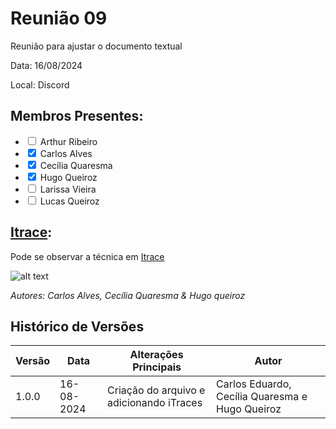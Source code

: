 # Reunião 09
Reunião para ajustar o documento textual

Data:  16/08/2024 

Local: Discord


## Membros Presentes:
<form>
  <ul>
    <li><input type="checkbox" id="membro1" ><label for="membro1"> Arthur Ribeiro</label></li>
    <li><input type="checkbox" id="membro2" checked><label for="membro2"> Carlos Alves</label></li>
    <li><input type="checkbox" id="membro3" checked><label for="membro3"> Cecília Quaresma</label></li>
    <li><input type="checkbox" id="membro4" checked><label for="membro4"> Hugo Queiroz</label></li>
    <li><input type="checkbox" id="membro4" ><label for="membro4"> Larissa Vieira</label></li>
    <li><input type="checkbox" id="membro4" ><label for="membro4"> Lucas Queiroz</label></li>
  </ul>
</form>

## [Itrace](reunioes.md#itrace):
Pode se observar a técnica em [Itrace](reunioes.md#itrace)

![alt text](../assets/imagens/iTrace%20-%20reunião%2016_08.jpeg)

*Autores: Carlos Alves, Cecília Quaresma & Hugo queiroz*


## Histórico de Versões

| Versão | Data       | Alterações Principais                             | Autor        |
|--------|------------|---------------------------------------------------|--------------|
| 1.0.0  | 16-08-2024 | Criação do arquivo e adicionando iTraces | Carlos Eduardo, Cecília Quaresma  e Hugo Queiroz |
